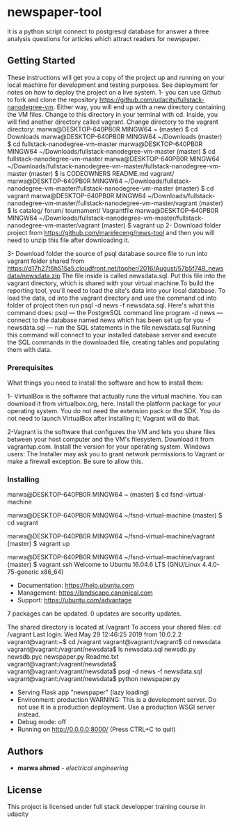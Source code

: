 # newspaper-tool

it is a python script connect to postgresql database for answer a three analysis questions for articles which attract readers for newspaper. 

## Getting Started

These instructions will get you a copy of the project up and running on your local machine for development and testing purposes. See deployment for notes on how to deploy the project on a live system.
1-
you can use Github to fork and clone the repository https://github.com/udacity/fullstack-nanodegree-vm.
Either way, you will end up with a new directory containing the VM files. Change to this directory in your terminal with cd. Inside, you will find another directory called vagrant. Change directory to the vagrant directory:
              marwa@DESKTOP-640PB0R MINGW64 ~ (master)
              $ cd Downloads
              marwa@DESKTOP-640PB0R MINGW64 ~/Downloads (master)
              $ cd fullstack-nanodegree-vm-master
              marwa@DESKTOP-640PB0R MINGW64 ~/Downloads/fullstack-nanodegree-vm-master (master)
              $ cd fullstack-nanodegree-vm-master
              marwa@DESKTOP-640PB0R MINGW64 ~/Downloads/fullstack-nanodegree-vm-master/fullstack-nanodegree-vm-master (master)
              $ ls
              CODEOWNERS  README.md  vagrant/
              marwa@DESKTOP-640PB0R MINGW64 ~/Downloads/fullstack-nanodegree-vm-master/fullstack-nanodegree-vm-master (master)
              $ cd vagrant
              marwa@DESKTOP-640PB0R MINGW64 ~/Downloads/fullstack-nanodegree-vm-master/fullstack-nanodegree-vm-master/vagrant (master)
              $ ls
              catalog/  forum/  tournament/  Vagrantfile
              marwa@DESKTOP-640PB0R MINGW64 ~/Downloads/fullstack-nanodegree-vm-master/fullstack-nanodegree-vm-master/vagrant (master)
              $ vagrant up
2-
Download folder project from  https://github.com/mareleceng/news-tool and then you will need to unzip this file after downloading it. 

3- Download folder the source of psql database source file to run into vagrant folder shared from https://d17h27t6h515a5.cloudfront.net/topher/2016/August/57b5f748_newsdata/newsdata.zip The file inside is called newsdata.sql. Put this file into the vagrant directory, which is shared with your virtual machine.To build the reporting tool, you'll need to load the site's data into your local database. To load the data, cd into the vagrant directory and use the command cd into folder of project then run psql -d news -f newsdata.sql.
Here's what this command does:
psql — the PostgreSQL command line program
-d news — connect to the database named news which has been set up for you
-f newsdata.sql — run the SQL statements in the file newsdata.sql
Running this command will connect to your installed database server and execute the SQL commands in the downloaded file, creating tables and populating them with data.   

### Prerequisites
What things you need to install the software and how to install them:

1- VirtualBox is the software that actually runs the virtual machine. You can download it from virtualbox.org, here. Install the platform package for your operating system. You do not need the extension pack or the SDK. You do not need to launch VirtualBox after installing it; Vagrant will do that.

2-Vagrant is the software that configures the VM and lets you share files between your host computer and the VM's filesystem. Download it from vagrantup.com. Install the version for your operating system.
Windows users: The Installer may ask you to grant network permissions to Vagrant or make a firewall exception. Be sure to allow this.
### Installing

marwa@DESKTOP-640PB0R MINGW64 ~ (master)
$ cd fsnd-virtual-machine

marwa@DESKTOP-640PB0R MINGW64 ~/fsnd-virtual-machine (master)
$ cd vagrant

marwa@DESKTOP-640PB0R MINGW64 ~/fsnd-virtual-machine/vagrant (master)
$ vagrant up

marwa@DESKTOP-640PB0R MINGW64 ~/fsnd-virtual-machine/vagrant (master)
$ vagrant ssh
Welcome to Ubuntu 16.04.6 LTS (GNU/Linux 4.4.0-75-generic x86_64)

 * Documentation:  https://help.ubuntu.com
 * Management:     https://landscape.canonical.com
 * Support:        https://ubuntu.com/advantage

7 packages can be updated.
0 updates are security updates.


The shared directory is located at /vagrant
To access your shared files: cd /vagrant
Last login: Wed May 29 12:46:25 2019 from 10.0.2.2
vagrant@vagrant:~$ cd /vagrant
vagrant@vagrant:/vagrant$ cd newsdata
vagrant@vagrant:/vagrant/newsdata$ ls
newsdata.sql  newsdb.py  newsdb.pyc  newspaper.py  Readme.txt
vagrant@vagrant:/vagrant/newsdata$
vagrant@vagrant:/vagrant/newsdata$ psql -d news -f newsdata.sql
vagrant@vagrant:/vagrant/newsdata$ python newspaper.py
 * Serving Flask app "newspaper" (lazy loading)
 * Environment: production
   WARNING: This is a development server. Do not use it in a production deployment.
   Use a production WSGI server instead.
 * Debug mode: off
 * Running on http://0.0.0.0:8000/ (Press CTRL+C to quit)



## Authors

* **marwa ahmed** - *electrical engineering* 


## License

This project is licensed under full stack developper training course in udacity 

